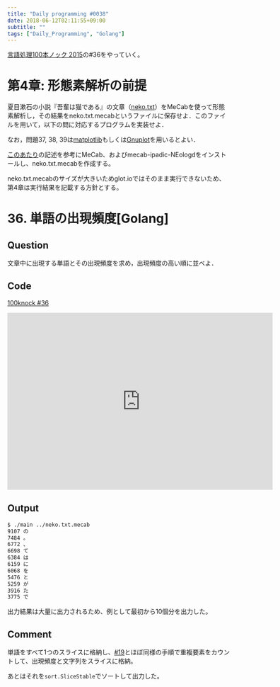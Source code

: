 ```yaml
---
title: "Daily programming #0038"
date: 2018-06-12T02:11:55+09:00
subtitle: ""
tags: ["Daily_Programming", "Golang"]
---
```


[言語処理100本ノック 2015][100knock]の#36をやっていく。

# 第4章: 形態素解析の前提

夏目漱石の小説『吾輩は猫である』の文章（[neko.txt][inputfile]）をMeCabを使って形態素解析し，その結果をneko.txt.mecabというファイルに保存せよ．このファイルを用いて，以下の問に対応するプログラムを実装せよ．

なお，問題37, 38, 39は[matplotlib](https://matplotlib.org/)もしくは[Gnuplot](http://www.gnuplot.info/)を用いるとよい．

[このあたり][mecab]の記述を参考にMeCab、およびmecab-ipadic-NEologdをインストールし、neko.txt.mecabを作成する。

neko.txt.mecabのサイズが大きいためglot.ioではそのまま実行できないため、第4章は実行結果を記載する方針とする。

# 36. 単語の出現頻度[Golang]

## Question

文章中に出現する単語とその出現頻度を求め，出現頻度の高い順に並べよ．

## Code

[100knock #36][snipet]

<iframe src='https://glot.io/snippets/f1vhdpg93l/embed' frameborder='0' scrolling='no' sandbox='allow-forms allow-pointer-lock allow-popups allow-same-origin allow-scripts' width='600' height='400'></iframe>

## Output

```bash
$ ./main ../neko.txt.mecab
9107 の
7484 。
6772 、
6698 て
6384 は
6159 に
6068 を
5476 と
5259 が
3916 た
3775 で
```

出力結果は大量に出力されるため、例として最初から10個分を出力した。

## Comment

単語をすべて1つのスライスに格納し、[#19][19]とほぼ同様の手順で重複要素をカウントして、出現頻度と文字列をスライスに格納。

あとはそれを`sort.SliceStable`でソートして出力した。

[100knock]:http://www.cl.ecei.tohoku.ac.jp/nlp100/#ch4
[inputfile]:http://www.cl.ecei.tohoku.ac.jp/nlp100/data/neko.txt
[snipet]:https://glot.io/snippets/f1vhdpg93l
[mecab]:https://github.com/neologd/mecab-ipadic-neologd/blob/master/README.ja.md
[19]:https://re3turn.github.io/blog/post/daily_programming_0021/
